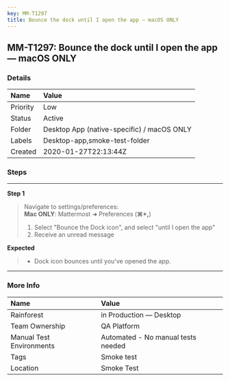 ```yaml
---
key: MM-T1297
title: Bounce the dock until I open the app — macOS ONLY
---
```


## MM-T1297: Bounce the dock until I open the app — macOS ONLY

### Details

| Name     | Value                                      |
| :------- | :----------------------------------------- |
| Priority | Low                                        |
| Status   | Active                                     |
| Folder   | Desktop App (native-specific) / macOS ONLY |
| Labels   | Desktop-app,smoke-test-folder              |
| Created  | 2020-01-27T22:13:44Z                       |

### Steps

<hr/>

**Step 1**

> <article>Navigate to settings/preferences:<br><strong>Mac ONLY</strong>: Mattermost ➜ Preferences (<strong>⌘+,</strong>)<ol><li>Select "Bounce the Dock icon", and select "until I open the app"</li><li>Receive an unread message</li></ol></article>

**Expected**

> <article><ul><li>Dock icon bounces until you've opened the app.</li></ul></article>

<hr/>

### More Info

| Name                     | Value                              |
| :----------------------- | :--------------------------------- |
| Rainforest               | in Production — Desktop            |
| Team Ownership           | QA Platform                        |
| Manual Test Environments | Automated - No manual tests needed |
| Tags                     | Smoke test                         |
| Location                 | Smoke Test                         |
